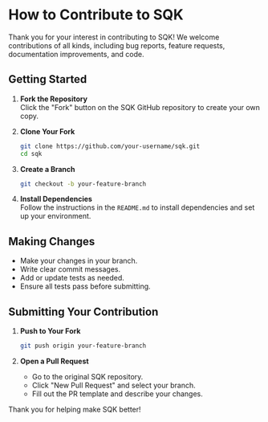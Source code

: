 # How to Contribute to SQK

Thank you for your interest in contributing to SQK! We welcome contributions of all kinds, including bug reports, feature requests, documentation improvements, and code.

## Getting Started

1. **Fork the Repository**  
    Click the "Fork" button on the SQK GitHub repository to create your own copy.

2. **Clone Your Fork**  
    ```sh
    git clone https://github.com/your-username/sqk.git
    cd sqk
    ```

3. **Create a Branch**  
    ```sh
    git checkout -b your-feature-branch
    ```

4. **Install Dependencies**  
    Follow the instructions in the `README.md` to install dependencies and set up your environment.

## Making Changes

- Make your changes in your branch.
- Write clear commit messages.
- Add or update tests as needed.
- Ensure all tests pass before submitting.

## Submitting Your Contribution

1. **Push to Your Fork**  
    ```sh
    git push origin your-feature-branch
    ```

2. **Open a Pull Request**  
    - Go to the original SQK repository.
    - Click "New Pull Request" and select your branch.
    - Fill out the PR template and describe your changes.


Thank you for helping make SQK better!
